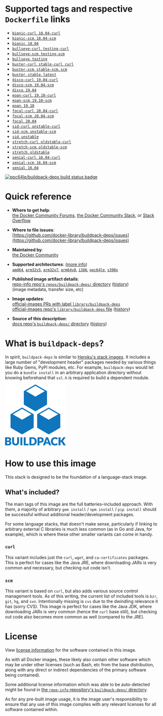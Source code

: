 <!--

********************************************************************************

WARNING:

    DO NOT EDIT "buildpack-deps/README.md"

    IT IS AUTO-GENERATED

    (from the other files in "buildpack-deps/" combined with a set of templates)

********************************************************************************

-->

# Supported tags and respective `Dockerfile` links

-	[`bionic-curl`, `18.04-curl`](https://github.com/docker-library/buildpack-deps/blob/b0fc01aa5e3aed6820d8fed6f3301e0542fbeb36/bionic/curl/Dockerfile)
-	[`bionic-scm`, `18.04-scm`](https://github.com/docker-library/buildpack-deps/blob/0db0cf15f1c507b17e7edc6dfbe301b8e357568f/bionic/scm/Dockerfile)
-	[`bionic`, `18.04`](https://github.com/docker-library/buildpack-deps/blob/cd0058f0893008c7ffa8e9cb9d3d5208cf5f2f75/bionic/Dockerfile)
-	[`bullseye-curl`, `testing-curl`](https://github.com/docker-library/buildpack-deps/blob/3c71697594e9eef1d673df9f1d379fdc0f7ff111/bullseye/curl/Dockerfile)
-	[`bullseye-scm`, `testing-scm`](https://github.com/docker-library/buildpack-deps/blob/3c71697594e9eef1d673df9f1d379fdc0f7ff111/bullseye/scm/Dockerfile)
-	[`bullseye`, `testing`](https://github.com/docker-library/buildpack-deps/blob/cd0058f0893008c7ffa8e9cb9d3d5208cf5f2f75/bullseye/Dockerfile)
-	[`buster-curl`, `stable-curl`, `curl`](https://github.com/docker-library/buildpack-deps/blob/b0fc01aa5e3aed6820d8fed6f3301e0542fbeb36/buster/curl/Dockerfile)
-	[`buster-scm`, `stable-scm`, `scm`](https://github.com/docker-library/buildpack-deps/blob/99a1c33fda559272e9322b02a5d778bbd04154e7/buster/scm/Dockerfile)
-	[`buster`, `stable`, `latest`](https://github.com/docker-library/buildpack-deps/blob/cd0058f0893008c7ffa8e9cb9d3d5208cf5f2f75/buster/Dockerfile)
-	[`disco-curl`, `19.04-curl`](https://github.com/docker-library/buildpack-deps/blob/dad73efaa10245757e58d28742cb7ed35fcd31f2/disco/curl/Dockerfile)
-	[`disco-scm`, `19.04-scm`](https://github.com/docker-library/buildpack-deps/blob/dad73efaa10245757e58d28742cb7ed35fcd31f2/disco/scm/Dockerfile)
-	[`disco`, `19.04`](https://github.com/docker-library/buildpack-deps/blob/cd0058f0893008c7ffa8e9cb9d3d5208cf5f2f75/disco/Dockerfile)
-	[`eoan-curl`, `19.10-curl`](https://github.com/docker-library/buildpack-deps/blob/7f5fa2e64174be2821552587b23f7d84b1dae71c/eoan/curl/Dockerfile)
-	[`eoan-scm`, `19.10-scm`](https://github.com/docker-library/buildpack-deps/blob/7f5fa2e64174be2821552587b23f7d84b1dae71c/eoan/scm/Dockerfile)
-	[`eoan`, `19.10`](https://github.com/docker-library/buildpack-deps/blob/cd0058f0893008c7ffa8e9cb9d3d5208cf5f2f75/eoan/Dockerfile)
-	[`focal-curl`, `20.04-curl`](https://github.com/docker-library/buildpack-deps/blob/1bf287b61b2c02d8890f4806a9bfb2c7042b308d/focal/curl/Dockerfile)
-	[`focal-scm`, `20.04-scm`](https://github.com/docker-library/buildpack-deps/blob/1bf287b61b2c02d8890f4806a9bfb2c7042b308d/focal/scm/Dockerfile)
-	[`focal`, `20.04`](https://github.com/docker-library/buildpack-deps/blob/1bf287b61b2c02d8890f4806a9bfb2c7042b308d/focal/Dockerfile)
-	[`sid-curl`, `unstable-curl`](https://github.com/docker-library/buildpack-deps/blob/b0fc01aa5e3aed6820d8fed6f3301e0542fbeb36/sid/curl/Dockerfile)
-	[`sid-scm`, `unstable-scm`](https://github.com/docker-library/buildpack-deps/blob/99a1c33fda559272e9322b02a5d778bbd04154e7/sid/scm/Dockerfile)
-	[`sid`, `unstable`](https://github.com/docker-library/buildpack-deps/blob/cd0058f0893008c7ffa8e9cb9d3d5208cf5f2f75/sid/Dockerfile)
-	[`stretch-curl`, `oldstable-curl`](https://github.com/docker-library/buildpack-deps/blob/b0fc01aa5e3aed6820d8fed6f3301e0542fbeb36/stretch/curl/Dockerfile)
-	[`stretch-scm`, `oldstable-scm`](https://github.com/docker-library/buildpack-deps/blob/1845b3f918f69b4c97912b0d4d68a5658458e84f/stretch/scm/Dockerfile)
-	[`stretch`, `oldstable`](https://github.com/docker-library/buildpack-deps/blob/cd0058f0893008c7ffa8e9cb9d3d5208cf5f2f75/stretch/Dockerfile)
-	[`xenial-curl`, `16.04-curl`](https://github.com/docker-library/buildpack-deps/blob/b0fc01aa5e3aed6820d8fed6f3301e0542fbeb36/xenial/curl/Dockerfile)
-	[`xenial-scm`, `16.04-scm`](https://github.com/docker-library/buildpack-deps/blob/2da658b9a1b91fa61d63ffad2ea52685cac6c702/xenial/scm/Dockerfile)
-	[`xenial`, `16.04`](https://github.com/docker-library/buildpack-deps/blob/cd0058f0893008c7ffa8e9cb9d3d5208cf5f2f75/xenial/Dockerfile)

[![ppc64le/buildpack-deps build status badge](https://img.shields.io/jenkins/s/https/doi-janky.infosiftr.net/job/multiarch/job/ppc64le/job/buildpack-deps.svg?label=ppc64le/buildpack-deps%20%20build%20job)](https://doi-janky.infosiftr.net/job/multiarch/job/ppc64le/job/buildpack-deps/)

# Quick reference

-	**Where to get help**:  
	[the Docker Community Forums](https://forums.docker.com/), [the Docker Community Slack](https://blog.docker.com/2016/11/introducing-docker-community-directory-docker-community-slack/), or [Stack Overflow](https://stackoverflow.com/search?tab=newest&q=docker)

-	**Where to file issues**:  
	[https://github.com/docker-library/buildpack-deps/issues](https://github.com/docker-library/buildpack-deps/issues)

-	**Maintained by**:  
	[the Docker Community](https://github.com/docker-library/buildpack-deps)

-	**Supported architectures**: ([more info](https://github.com/docker-library/official-images#architectures-other-than-amd64))  
	[`amd64`](https://hub.docker.com/r/amd64/buildpack-deps/), [`arm32v5`](https://hub.docker.com/r/arm32v5/buildpack-deps/), [`arm32v7`](https://hub.docker.com/r/arm32v7/buildpack-deps/), [`arm64v8`](https://hub.docker.com/r/arm64v8/buildpack-deps/), [`i386`](https://hub.docker.com/r/i386/buildpack-deps/), [`ppc64le`](https://hub.docker.com/r/ppc64le/buildpack-deps/), [`s390x`](https://hub.docker.com/r/s390x/buildpack-deps/)

-	**Published image artifact details**:  
	[repo-info repo's `repos/buildpack-deps/` directory](https://github.com/docker-library/repo-info/blob/master/repos/buildpack-deps) ([history](https://github.com/docker-library/repo-info/commits/master/repos/buildpack-deps))  
	(image metadata, transfer size, etc)

-	**Image updates**:  
	[official-images PRs with label `library/buildpack-deps`](https://github.com/docker-library/official-images/pulls?q=label%3Alibrary%2Fbuildpack-deps)  
	[official-images repo's `library/buildpack-deps` file](https://github.com/docker-library/official-images/blob/master/library/buildpack-deps) ([history](https://github.com/docker-library/official-images/commits/master/library/buildpack-deps))

-	**Source of this description**:  
	[docs repo's `buildpack-deps/` directory](https://github.com/docker-library/docs/tree/master/buildpack-deps) ([history](https://github.com/docker-library/docs/commits/master/buildpack-deps))

# What is `buildpack-deps`?

In spirit, `buildpack-deps` is similar to [Heroku's stack images](https://github.com/heroku/stack-images/blob/master/bin/cedar.sh). It includes a large number of "development header" packages needed by various things like Ruby Gems, PyPI modules, etc. For example, `buildpack-deps` would let you do a `bundle install` in an arbitrary application directory without knowing beforehand that `ssl.h` is required to build a dependent module.

![logo](https://raw.githubusercontent.com/docker-library/docs/01c12653951b2fe592c1f93a13b4e289ada0e3a1/buildpack-deps/logo.png)

# How to use this image

This stack is designed to be the foundation of a language-stack image.

## What's included?

The main tags of this image are the full batteries-included approach. With them, a majority of arbitrary `gem install` / `npm install` / `pip install` should be successful without additional header/development packages.

For some language stacks, that doesn't make sense, particularly if linking to arbitrary external C libraries is much less common (as in Go and Java, for example), which is where these other smaller variants can come in handy.

### `curl`

This variant includes just the `curl`, `wget`, and `ca-certificates` packages. This is perfect for cases like the Java JRE, where downloading JARs is very common and necessary, but checking out code isn't.

### `scm`

This variant is based on `curl`, but also adds various source control management tools. As of this writing, the current list of included tools is `bzr`, `git`, `hg`, and `svn`. Intentionally missing is `cvs` due to the dwindling relevance it has (sorry CVS). This image is perfect for cases like the Java JDK, where downloading JARs is very common (hence the `curl` base still), but checking out code also becomes more common as well (compared to the JRE).

# License

View [license information](https://www.debian.org/social_contract#guidelines) for the software contained in this image.

As with all Docker images, these likely also contain other software which may be under other licenses (such as Bash, etc from the base distribution, along with any direct or indirect dependencies of the primary software being contained).

Some additional license information which was able to be auto-detected might be found in [the `repo-info` repository's `buildpack-deps/` directory](https://github.com/docker-library/repo-info/tree/master/repos/buildpack-deps).

As for any pre-built image usage, it is the image user's responsibility to ensure that any use of this image complies with any relevant licenses for all software contained within.
